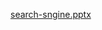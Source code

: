 [search-sngine.pptx](https://github.com/osama-maree/Search-Engine/files/12377491/search-sngine.pptx)
